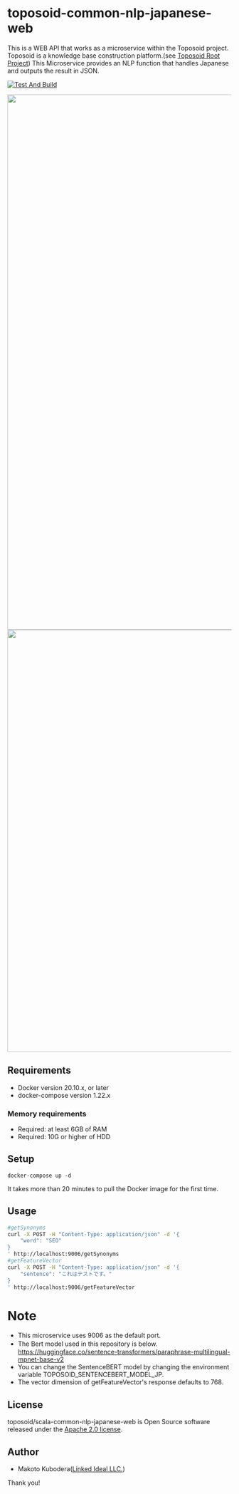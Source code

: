 # toposoid-common-nlp-japanese-web
This is a WEB API that works as a microservice within the Toposoid project.
Toposoid is a knowledge base construction platform.(see [Toposoid Root Project](https://github.com/toposoid/toposoid.git))
This Microservice provides an NLP function that handles Japanese and outputs the result in JSON.

[![Test And Build](https://github.com/toposoid/toposoid-common-nlp-japanese-web/actions/workflows/action.yml/badge.svg)](https://github.com/toposoid/toposoid-common-nlp-japanese-web/actions/workflows/action.yml)

<img width="1202" src="https://user-images.githubusercontent.com/82787843/148643043-b06a0fa8-5d65-496f-9bee-a08efc8c3a57.png">

<img width="948" src="https://user-images.githubusercontent.com/82787843/212320227-766b6524-5043-4c99-ac0f-106acae34821.png">

## Requirements
* Docker version 20.10.x, or later
* docker-compose version 1.22.x

### Memory requirements
* Required: at least 6GB of RAM
* Required: 10G or higher of HDD

## Setup
```bssh
docker-compose up -d
```
It takes more than 20 minutes to pull the Docker image for the first time.

## Usage
```bash
#getSynonyms
curl -X POST -H "Content-Type: application/json" -d '{
    "word": "SEO"
}
' http://localhost:9006/getSynonyms
#getFeatureVector
curl -X POST -H "Content-Type: application/json" -d '{
    "sentence": "これはテストです。"
}
' http://localhost:9006/getFeatureVector
```

# Note
* This microservice uses 9006 as the default port.
* The Bert model used in this repository is below.　https://huggingface.co/sentence-transformers/paraphrase-multilingual-mpnet-base-v2
* You can change the SentenceBERT model by changing the environment variable TOPOSOID_SENTENCEBERT_MODEL_JP.
* The vector dimension of getFeatureVector's response defaults to 768.

## License
toposoid/scala-common-nlp-japanese-web is Open Source software released under the [Apache 2.0 license](https://www.apache.org/licenses/LICENSE-2.0.html).

## Author
* Makoto Kubodera([Linked Ideal LLC.](https://linked-ideal.com/))

Thank you!
